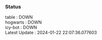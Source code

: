 ### Status


table : DOWN  
hogwarts : DOWN  
icy-bot : DOWN  
Latest Update : 2024-01-22 22:07:36.077603
